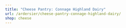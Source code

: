 ```yaml
---
title: "Cheese Pantry: Connage Highland Dairy"
url: /ardersier/cheese-pantry-connage-highland-dairy/
shop: cheese
---
```

